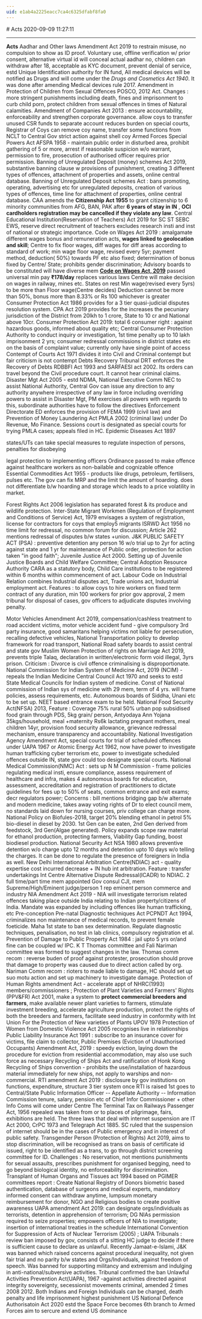 ```yaml
---
uid: e1ab4a2225eacc7ca4c6325dfabf8fa0
---
```


﻿# Acts
2020-09-09 11:27:11
            
---


**Acts**
 Aadhar and Other laws Amendment Act 2019 to restrain misuse, no compulsion to show as ID proof.
 Voluntary use, offline verification w/ prior consent,
 alternative virtual id will conceal actual aadhar no, children can withdraw after 18,
 acceptable as KYC document, prevent denial of service, estd Unique Identification authority for IN fund,
 All medical devices will be notified as Drugs and will come under the *Drugs and Cosmetics Act 1940*. It was done after amending Medical devices rule 2017.
 Amendment in Protection of Children from Sexual Offences POSCO, 2012 Act. Changes :
 more stringent punishments including death, fines and imprisonment to curb child porn,
 protect children from sexual offences in times of Natural calamities.
 Amendment of Companies Act 2013 : ensure accountability, enforceability and strengthen corporate governance.
 allow coys to transfer unused CSR funds to separate account
 reduces burden on special courts,
 Registrar of Coys can remove coy name,
 transfer some functions from NCLT to Central Gov
 strict action against shell coy
 Armed Forces Special Powers Act AFSPA 1958 - maintain public order in disturbed area, prohibit gathering of 5 or more, arrest if reasonable suspicion w/o warrant, permission to fire, prosecution of authorised officer requires prior permission.
 Banning of Unregulated Deposit (money) schemes Act 2019, substantive banning clause w provisions of punishment,
 creating 3 different types of offences, attachment of properties and assets, online central database.
 Banning of Unregulated Deposit schemes Act : bans promoting, operating, advertising etc for unregulated deposits, creation of various types of offences, time line for attachment of properties, online central database.
 CAA amends the **Citizenship Act 1955** to grant citizenship to 6 minority communities from AFG, BAN, PAK after **6 years of stay in IN** , **OCI cardholders registration may be cancelled if they violate any law**.
 Central Educational Institution(Reservation of Teachers) Act 2019 for SC ST SEBC EWS, reserve direct recruitment of teachers excludes research insti and inst of national or strategic importance.
 Code on Wages Act 2019 : amalgamate different wages bonus and remuneration acts, **wages linked to geolocation and skill**;
 Centre to fix floor wages, diff wages for diff areas according to standard of work;
 min wage  floor wage, revised every 5yr; payment method, deduction( 50%) towards PF etc also fixed;
 determination of bonus fixed by Centre/ State; prohibits gender discrimination;
 Advisory boards to be constituted will have diverse mem
 [**Code on Wages Act, 2019**](http://prsindia.org/billtrack/code-wages-2019) passed universal min pay **₹178/day** replaces various laws
 Centre will make decision on wages in railway, mines etc. States on rest
 Min wage(revised every 5yrs) to be more than Floor wage(Centre decides)
 Deduction cannot be more than 50%, bonus more than 8.33% or Rs 100 whichever is greater
 Consumer Protection Act 1986 provides for a 3 tier quasi-judicial disputes resolution system. CPA Act 2019 provides for the increases the pecuniary jurisdiction of the District from 20lkh to 1 crore, State to 10 cr and National above 10cr.
 Consumer Protection Act 2019: total 6 consumer right : against hazardous goods, informed about quality etc;
 Central Consumer Protection Authority to conduct inquiry or investigation,
 1st time penalty up to 10 lakh imprisonment 2 yrs;
 consumer redressal commissions in district states etc on the basis of complaint value;
 currently only have single point of access
 Contempt of Courts Act 1971 divides it into Civil and Criminal contempt but fair criticism is not contempt
 Debts Recovery Tribunal DRT enforces the Recovery of Debts RDBBFI Act 1993 and SARFAESI act 2002. Its orders can travel beyond the Civil procedure court. It cannot hear criminal
claims.
 Disaster Mgt Act 2005 - estd NDMA, National Executive Comm NEC to assist National Authority, Central Gov can issue any direction to any authority anywhere irrespective of any law in force including overriding powers to assist in Disaster Mgt, PM exercises all powers with regards to this, subordinate authorities have to follow the directives
 Enforcement Directorate ED enforces the provision of FEMA 1999 (civil law) and Prevention of Money Laundering Act PMLA 2002 (criminal law) under Do Revenue, Mo Finance. Sessions court is designated as special courts for trying PMLA cases; appeals filed in HC.
 Epidemic Diseases Act 1897

 states/UTs can take special measures to regulate
 inspection of persons, penalties for disobeying

 legal protection to implementing officers
 Ordinance passed to make offence against healthcare workers as non-bailable and cognizable offence
 Essential Commodities Act 1955 - products like drugs, petroleum, fertilisers, pulses etc. The gov can fix MRP and the limit the amount of hoarding. does not differentiate b/w hoarding and storage which leads to a price volatility in market.

 Forest Rights Act 2006 legislation has separated forest & its produce and wildlife protection.
 Inter-State Migrant Workmen (Regulation of Employment and Conditions of Service) Act, 1979
 envisages a system of registration, license for contractors
 for coys that employ5 migrants
 ISRWD Act 1956 no time limit for redressal, no common forum for discussion; Article 262 mentions redressal of disputes b/w states +union.
 J&K PUBLIC SAFETY ACT (PSA) : preventive detention any person 16 w/o trial up to 2yr for acting against state and 1 yr for maintenance of Public order, protection for action taken "in good faith";
 Juvenile Justice Act 2000. Setting up of Juvenile Justice Boards and Child Welfare Committee; Central Adoption Resource Authority CARA as a statutory body, Child Care institutions to be registered within 6 months within commencement of act.
 Labour Code on Industrial Relation combines Industrial disputes act, Trade unions act, Industrial employment act. Features : to allow coys to hire workers on fixed term contract of any duration, min 100 workers for prior gov approval, 2 mem tribunal for disposal of cases, gov officers to adjudicate disputes involving penalty.

 Motor Vehicles Amendment Act 2019, compensation/cashless treatment to road accident victims, motor vehicle accident fund - give compulsory 3rd party insurance, good samaritans helping victims not liable for persecution, recalling defective vehicles, National Transportation policy to develop framework for road transport, National Road safety boards to assist central and state gov
 Muslim Women Protection of rights on Marriage Act 2019, prevents triple Talaq, declaration in written/electronic form void illegal, 3yrs prison. Criticism : Divorce is civil offence criminalising is disproportionate.
 National Commission for Indian System of Medicine Act, 2019 (NCIM) - repeals the Indian Medicine Central Council Act 1970 and seeks to estd State Medical Councils for Indian system of medicine.
 Const of National commission of Indian sys of medicine with 29 mem, term of 4 yrs.
 will frame policies, assess requirements, etc.
 Autonomous boards of Siddha, Unani etc to be set up.
 NEET based entrance exam to be held.
 National Food Security Act(NFSA) 2013, Feature :
 Coverage 75% rural 50% urban pop subsidised food grain through PDS, 5kg grain/ person,
 Antyodaya Ann Yojana 35kgs/household, meal +maternity Rs6k lactating pregnant mothers,
 meal children  14yr, provision food security allowance, grievance redressal mechanism, ensure transparency and accountability.
 National Investigation Agency Amendment Act, special courts for trial of scheduled offences under UAPA 1967 or Atomic Energy Act 1962, now have power to investigate human trafficking cyber terrorism etc, power to investigate scheduled offences outside IN, state gov could too designate special courts.
 National Medical Commission(NMC) Act : sets up N M Commission - frame policies regulating medical insti, ensure compliance, assess requirement of healthcare and infra, makes 4 autonomous boards for education, assessment, accreditation and registration of practitioners to dictate guidelines for fees up to 50% of seats, common entrance and exit exams; decr regulators power; Concerns : bill mentions bridging gap b/w alternate and modern medicine, takes away voting rights of Dr to elect council mem, no standards laid down for nursing courses, priv college can charge more.
 National Policy on Biofules-2018, target 20% blending ethanol in petrol 5% bio-diesel in diesel by 2030. 1st Gen can be eaten, 2nd Gen derived from feedstock, 3rd Gen(Algae generated). Policy expands scope raw material for ethanol production, protecting farmers, Viability Gap funding, boost biodiesel production.
 National Security Act NSA 1980 allows preventive detention w/o charge upto 12 months and detention upto 10 days w/o telling the charges. It can be done to regulate the presence of foreigners in India as well.
 New Delhi International Arbitration Centre(NDIAC) act - quality expertise cost incurred decrease + IN hub int arbitration. Feature :
 transfer undertakings Int Centre Alternative Dispute Redressal(ICADR) to NDIAC.
 2 full time/part time mem appointed Gov consul CJI, mem Supreme/High/Eminent judge/person
 1 rep eminent person commerce and industry
 NIA Amendment Act 2019 - NIA will investigate terrorism related offences taking place outside India relating to Indian property/citizens of India. Mandate was expanded by including offences like human trafficking, etc
 Pre-conception Pre-natal Diagnostic techniques Act PCPNDT Act 1994, criminalizes non maintenance of medical records, to prevent female foeticide. Maha 1st state to ban sex determination. Regulate diagnostic techniques, penalisation, no test in lab clinics, compulsory registration et al.
 Prevention of Damage to Public Property Act 1984 : jail upto 5 yrs or/and fine can be coupled w/ IPC. K T Thomas committee and Fali Nariman committee was formed to suggest changes in the law. Thomas comm recom : reverse buden of proof against protester, prosecution should prove that damage to property was caused due to direct action called by org. Nariman Comm recom : rioters to made liable to damage, HC should set up suo motu action and set up machinery to investigate damage.
 Protection of Human Rights amendment Act - accelerate appt of NHRC(1993) members/commissioners ;
 Protection of Plant Varieties and Farmers' Rights (PPV&FR) Act 2001, make a system to **protect commercial breeders and farmers**, make available newer plant varieties to farmers, stimulate investment breeding, accelerate agriculture production, protect the rights of both the breeders and farmers, facilitate seed industry in conformity with Int Union For the Protection of New varieties of Plants UPOV 1978
 Protection of Women from Domestic Violence Act 2005 recognises live in relationships
 Public Liability Insurance Act 1991 : subscribe to an insurance cover for victims, file claim to collector,
 Public Premises (Eviction of Unauthorised Occupants) Amendment Act, 2019 : speedy eviction, laying down the procedure for eviction from residential accommodation, may also use such force as necessary
 Recycling of Ships Act and ratification of Honk Kong Recycling of Ships convention - prohibits the use/installation of hazardous material immediately for new ships, not apply to warships and non-commercial.
 RTI amendment Act 2019 :
 disclosure by gov institutions on functions, expenditure, structure
 3 tier system once RTI is raised 1st goes to Central/State Public Information Officer -- Appellate Authority -- Information Commission
 tenure, salary, pension etc of Chief Infor Commissioner + other Info Coms will come under Centre
 The Terminal Tax on Railways Passenger Act, 1956 repealed was taken from or to places of pilgrimage, fairs, exhibitions are held.
 The three laws that deal with internet suspension are IT Act 2000, CrPC 1973 and Telegraph Act 1885. SC ruled that the suspension of internet should be in the cases of Public emergency and in interest of public safety.
 Transgender Person (Protection of Rights) Act 2019, aims to stop discrimination, will be recognised as trans on basis of certificate id issued, right to be identified as a trans, to go through district screening committee for ID. Challenges : No reservation, not mentions punishments for sexual assaults, prescribes punishment for organised begging, need to go beyond biological identity, no enforceability for discrimination.
 Transplant of Human Organs and Tissues act 1994 based on PGIMER committees report : Create National Registry of Donors biometric based authentication, database of surgeons and medical experts, mandatory informed consent can withdraw anytime, lumpsum monetary reimbursement for donor, NGO and Religious bodies to create positive awareness
 UAPA amendment Act 2019: can designate orgs/individuals as terrorists, detention in apprehension of terrorism; DG NIAs permission required to seize properties; empowers officers of NIA to investigate; insertion of international treaties in the schedule International Convention for Suppression of Acts of Nuclear Terrorism (2005) ;
 UAPA Tribunals : review ban imposed by gov, consists of a sitting HC judge to decide if there is sufficient cause to declare as unlawful. Recently Jamaat-e-Islami, J&K was banned which raised concerns against procedural inequality, not given fair trial and no parity b/w states and Orgs/Indviduals, against freedom of speech. Was banned for supporting militancy and extremism and indulging in anti-national/subversive activities. Tribunal confirmed the ban
 Unlawful Activities Prevention Act(UAPA), 1967 -against activities directed against integrity sovereignty, secessionist movements criminal, amended 2 times 2008 2012. Both Indians and Foreign Individuals can be charged, death penalty and life imprisonment highest punishment
 US National Defence Authorisatoin Act 2020 estd the Space Force becomes 6th branch to Armed Forces aim to sercure and extend US dominance




